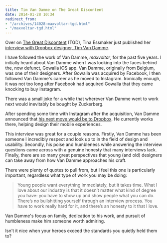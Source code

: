 ```yaml
---
title: Tim Van Damme on The Great Discontent
date: 2014-01-28 10:34
redirect_from:
- "/archives/14028-maxvoltar-tgd.html"
- "/maxvoltar-tgd.html"
---
```



Over on [The Great Discontent](http://thegreatdiscontent.com) (TGD), Tina Essmaker just published her [interview with Dropbox designer, Tim Van Damme](http://thegreatdiscontent.com/tim-van-damme).

I have followed the work of Van Damme, _maxvoltar_, for the past five years. I initially heard about Van Damme when I was looking into the faces behind the, now defunct, Gowalla iOS app. Van Damme, originally from Belgium, was one of their designers. After Gowalla was acquired by Facebook, I then followed Van Damme's career as he moved to Instagram. Ironically enough, it was not too long after Facebook had acquired Gowalla that they came knocking to buy Instagram. 

<aside>There was a small joke for a while that wherever Van Damme went to work next would inevitably be bought by Zuckerberg.</aside>

After spending some time with Instagram after the acquisition, Van Damme announced that [his next move would be to Dropbox](http://maxvoltar.com/archive/hello-dropbox). He currently works there, helping design their mobile experiences.  

This interview was great for a couple reasons. Firstly, Van Damme has been someone I incredibly respect and look up to in the field of design and usability. Secondly, his poise and humbleness while answering the interview questions came across with a genuine honesty that many interviews lack. Finally, there are so many great perspectives that young (and old) designers can take away from how Van Damme approaches his craft. 

There were plenty of quotes to pull from, but I feel this one is particularly important, regardless what type of work you may be doing: 

> Young people want everything immediately, but it takes time. What I love about our industry is that it doesn’t matter what kind of degree you have: you have to show up and show people what you can do. There’s no bullshitting yourself through an interview process. You have to work really hard for it, and there’s an honesty to it that I love.

Van Damme's focus on family, dedication to his work, and pursuit of humbleness make him someone worth admiring. 

Isn't it nice when your heroes exceed the standards you quietly held them to? 

